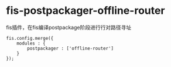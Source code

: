 # fis-postpackager-offline-router
fis插件，在fis编译postpackage阶段进行行对路径寻址

```
fis.config.merge({
    modules : {
        postpackager : ['offline-router']
    }
});
```